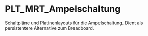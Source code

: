 # PLT_MRT_Ampelschaltung
Schaltpläne und Platinenlayouts für die Ampelschaltung. Dient als persistentere Alternative zum Breadboard.
